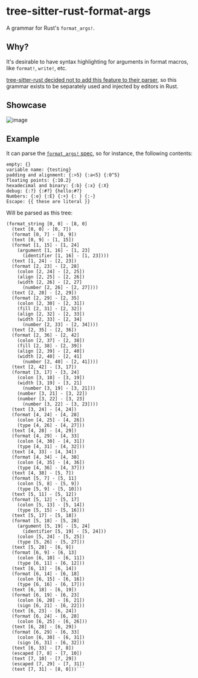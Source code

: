 # tree-sitter-rust-format-args

A grammar for Rust's `format_args!`.

## Why?




It's desirable to have syntax highlighting for arguments in format macros, like `format!`, `write!`, etc.

[tree-sitter-rust decided not to add this feature to their parser](https://github.com/tree-sitter/tree-sitter-rust/pull/164), so this grammar exists to be separately used and injected by editors in Rust.

## Showcase


![image](https://github.com/user-attachments/assets/d2b06b05-d922-443f-af31-0bf7219526cb)

## Example

It can parse the [`format_args!` spec](https://doc.rust-lang.org/std/fmt/index.html#syntax), so for instance, the following contents:

```
empty: {}
variable name: {testing}
padding and alignment: {:>5} {:a<5} {:0^5}
floating points: {:10.2}
hexadecimal and binary: {:b} {:x} {:X}
debug: {:?} {:#?} {hello:#?}
Numbers: {:e} {:E} {:+} {: } {:-}
Escape: {{ these are literal }}
```

Will be parsed as this tree:

````
(format_string [0, 0] - [8, 0]
  (text [0, 0] - [0, 7])
  (format [0, 7] - [0, 9])
  (text [0, 9] - [1, 15])
  (format [1, 15] - [1, 24]
    (argument [1, 16] - [1, 23]
      (identifier [1, 16] - [1, 23])))
  (text [1, 24] - [2, 23])
  (format [2, 23] - [2, 28]
    (colon [2, 24] - [2, 25])
    (align [2, 25] - [2, 26])
    (width [2, 26] - [2, 27]
      (number [2, 26] - [2, 27])))
  (text [2, 28] - [2, 29])
  (format [2, 29] - [2, 35]
    (colon [2, 30] - [2, 31])
    (fill [2, 31] - [2, 32])
    (align [2, 32] - [2, 33])
    (width [2, 33] - [2, 34]
      (number [2, 33] - [2, 34])))
  (text [2, 35] - [2, 36])
  (format [2, 36] - [2, 42]
    (colon [2, 37] - [2, 38])
    (fill [2, 38] - [2, 39])
    (align [2, 39] - [2, 40])
    (width [2, 40] - [2, 41]
      (number [2, 40] - [2, 41])))
  (text [2, 42] - [3, 17])
  (format [3, 17] - [3, 24]
    (colon [3, 18] - [3, 19])
    (width [3, 19] - [3, 21]
      (number [3, 19] - [3, 21]))
    (number [3, 21] - [3, 22])
    (number [3, 22] - [3, 23]
      (number [3, 22] - [3, 23])))
  (text [3, 24] - [4, 24])
  (format [4, 24] - [4, 28]
    (colon [4, 25] - [4, 26])
    (type [4, 26] - [4, 27]))
  (text [4, 28] - [4, 29])
  (format [4, 29] - [4, 33]
    (colon [4, 30] - [4, 31])
    (type [4, 31] - [4, 32]))
  (text [4, 33] - [4, 34])
  (format [4, 34] - [4, 38]
    (colon [4, 35] - [4, 36])
    (type [4, 36] - [4, 37]))
  (text [4, 38] - [5, 7])
  (format [5, 7] - [5, 11]
    (colon [5, 8] - [5, 9])
    (type [5, 9] - [5, 10]))
  (text [5, 11] - [5, 12])
  (format [5, 12] - [5, 17]
    (colon [5, 13] - [5, 14])
    (type [5, 15] - [5, 16]))
  (text [5, 17] - [5, 18])
  (format [5, 18] - [5, 28]
    (argument [5, 19] - [5, 24]
      (identifier [5, 19] - [5, 24]))
    (colon [5, 24] - [5, 25])
    (type [5, 26] - [5, 27]))
  (text [5, 28] - [6, 9])
  (format [6, 9] - [6, 13]
    (colon [6, 10] - [6, 11])
    (type [6, 11] - [6, 12]))
  (text [6, 13] - [6, 14])
  (format [6, 14] - [6, 18]
    (colon [6, 15] - [6, 16])
    (type [6, 16] - [6, 17]))
  (text [6, 18] - [6, 19])
  (format [6, 19] - [6, 23]
    (colon [6, 20] - [6, 21])
    (sign [6, 21] - [6, 22]))
  (text [6, 23] - [6, 24])
  (format [6, 24] - [6, 28]
    (colon [6, 25] - [6, 26]))
  (text [6, 28] - [6, 29])
  (format [6, 29] - [6, 33]
    (colon [6, 30] - [6, 31])
    (sign [6, 31] - [6, 32]))
  (text [6, 33] - [7, 8])
  (escaped [7, 8] - [7, 10])
  (text [7, 10] - [7, 29])
  (escaped [7, 29] - [7, 31])
  (text [7, 31] - [8, 0]))```
````
